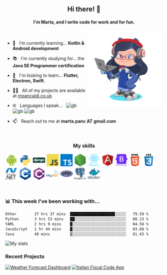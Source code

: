 <h2 align="center">Hi there! 👋 </h2>
<h4 align="center">I'm Marta, and I write code for work and for fun.</h4>

<img align="right" src="https://github.com/martapanc/martapanc/raw/master/pics/octocat-flipped.png" width="240" height="240">

<br/>

- 🌱 &nbsp; I’m currently learning... **Kotlin & Android development**

- 📚 &nbsp; I'm currently studying for... the **Java SE Programmer certification**

- 📝 &nbsp; I'm looking to learn... **Flutter, Electron, Swift**.

- 👨‍💻 &nbsp; All of my projects are available at [mpancaldi.co.uk](https://mpancaldi.co.uk)

- 🌐 &nbsp; Languages I speak... &nbsp; <img src="https://github.com/hjnilsson/country-flags/blob/master/png100px/gb.png" alt="gb" width="35" height="20"/>&nbsp;<img src="https://github.com/hjnilsson/country-flags/blob/master/png100px/it.png" alt="gb" width="35" height="20"/>&nbsp;<img src="https://github.com/hjnilsson/country-flags/blob/master/png100px/de.png" alt="gb" width="35" height="20"/>


- 📫 &nbsp; Reach out to me at **marta.panc AT gmail.com**

<br/>

<h3 align="center">My skills</h3>

<p align="left">
<img src="https://github.com/devicons/devicon/blob/master/icons/android/android-original.svg" alt="android" width="40" height="40"/>
<img src="https://github.com/devicons/devicon/blob/master/icons/python/python-original.svg" alt="python" width="40" height="40"/>
<img src="https://github.com/devicons/devicon/blob/master/icons/django/django-original.svg" alt="django" width="40" height="40"/>
<img src="https://github.com/devicons/devicon/blob/master/icons/javascript/javascript-original.svg" alt="javascript" width="40" height="40"/>
<img src="https://github.com/devicons/devicon/blob/master/icons/typescript/typescript-original.svg" alt="typescript" width="40" height="40"/>
<img src="https://github.com/devicons/devicon/blob/master/icons/nodejs/nodejs-original.svg" alt="nodejs" width="40" height="40"/>
<img src="https://github.com/devicons/devicon/blob/master/icons/react/react-original-wordmark.svg" alt="react" width="40" height="40"/>
<img src="https://github.com/devicons/devicon/blob/master/icons/angularjs/angularjs-original.svg" alt="angularjs" width="40" height="40"/>
<img src="https://github.com/devicons/devicon/blob/master/icons/bootstrap/bootstrap-plain-wordmark.svg" alt="bootstrap" width="40" height="40"/>
<img src="https://github.com/devicons/devicon/blob/master/icons/html5/html5-original-wordmark.svg" alt="html5" width="40" height="40"/>
<img src="https://github.com/devicons/devicon/blob/master/icons/css3/css3-original-wordmark.svg" alt="css3" width="40" height="40"/>
<img src="https://github.com/devicons/devicon/blob/master/icons/dot-net/dot-net-original-wordmark.svg" alt="dotnet" width="40" height="40"/>
<img src="https://github.com/devicons/devicon/blob/master/icons/cplusplus/cplusplus-original.svg" alt="cplusplus" width="40" height="40"/>
<img src="https://github.com/devicons/devicon/blob/master/icons/csharp/csharp-original.svg" alt="csharp" width="40" height="40"/>
<img src="https://github.com/devicons/devicon/blob/master/icons/mysql/mysql-original-wordmark.svg" alt="mysql" width="40" height="40"/>
<img src="https://github.com/devicons/devicon/blob/master/icons/php/php-original.svg" alt="php" width="40" height="40"/>
<img src="https://github.com/devicons/devicon/blob/master/icons/postgresql/postgresql-original-wordmark.svg" alt="postgresql" width="40" height="40"/>
<img src="https://github.com/devicons/devicon/blob/master/icons/docker/docker-original-wordmark.svg" alt="docker" width="40" height="40"/>
</p>

<br/>

<h3>📊 This week I've been working with...</h3>

<!--START_SECTION:waka-->
```text
Other        37 hrs 37 mins  ████████████████████░░░░░   79.59 % 
Python       3 hrs 53 mins   ██░░░░░░░░░░░░░░░░░░░░░░░   08.23 % 
YAML         2 hrs 9 mins    █░░░░░░░░░░░░░░░░░░░░░░░░   04.58 % 
JavaScript   1 hr 44 mins    █░░░░░░░░░░░░░░░░░░░░░░░░   03.68 % 
Java         40 mins         ▒░░░░░░░░░░░░░░░░░░░░░░░░   01.43 % 
```
<!--END_SECTION:waka-->

![My stats](https://github-readme-stats.vercel.app/api?username=martapanc&show_icons=true)

<h3>Recent Projects</h3>

<!-- [![Twitch Slack notifier](https://github-readme-stats.vercel.app/api/pin/?username=martapanc&repo=Twitch-notifier)](https://github.com/martapanc/Twitch-notifier) -->
<!-- [![My website](https://github-readme-stats.vercel.app/api/pin/?username=martapanc&repo=react-gh-pages)](https://github.com/martapanc/react-gh-pages) -->
[![Weather Forecast Dashboard](https://github-readme-stats.vercel.app/api/pin/?username=martapanc&repo=React-Weather-Dashboard)](https://github.com/martapanc/React-Weather-Dashboard)
[![Italian Fiscal Code App](https://github-readme-stats.vercel.app/api/pin/?username=martapanc&repo=ItalianFiscalCodeCalculatorApp)](https://github.com/martapanc/ItalianFiscalCodeCalculatorApp)
